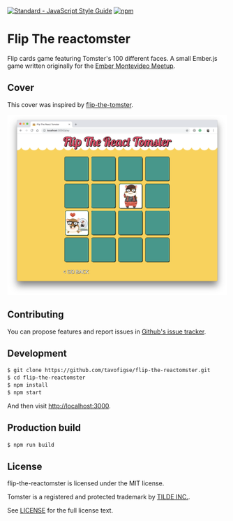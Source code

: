 [![Standard - JavaScript Style Guide](https://img.shields.io/badge/code%20style-standard-brightgreen.svg)](http://standardjs.com/)
[![npm](https://img.shields.io/npm/l/express.svg)]()

# Flip The reactomster

Flip cards game featuring Tomster's 100 different faces. A small Ember.js game written originally for the [Ember Montevideo Meetup](https://www.meetup.com/ember-montevideo).

## Cover

This cover was inspired by [flip-the-tomster](https://github.com/mvdwg/flip-the-tomster).

![screenshot](screenshot.png)

## Contributing

You can propose features and report issues in [Github's issue tracker](https://github.com/mvdwg/flip-the-tomster/issues).

## Development

```sh
$ git clone https://github.com/tavofigse/flip-the-reactomster.git
$ cd flip-the-reactomster
$ npm install
$ npm start
```

And then visit [http://localhost:3000](http://localhost:3000).

## Production build
```sh
$ npm run build
```

## License

flip-the-reactomster is licensed under the MIT license.

Tomster is a registered and protected trademark by [TILDE INC.](http://www.tilde.io).

See [LICENSE](./LICENSE.md) for the full license text.

